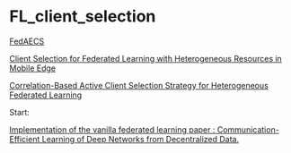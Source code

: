 # FL_client_selection



[FedAECS](https://github.com/jjzgeeks/FedAECS)

[Client Selection for Federated Learning with Heterogeneous Resources in Mobile Edge](https://github.com/COPS-IITBHU/HCSFL)

[Correlation-Based Active Client Selection Strategy for Heterogeneous Federated Learning](https://github.com/Yoruko-Tang/FedCor)


Start:

[Implementation of the vanilla federated learning paper : Communication-Efficient Learning of Deep Networks from Decentralized Data.](https://github.com/AshwinRJ/Federated-Learning-PyTorch)
